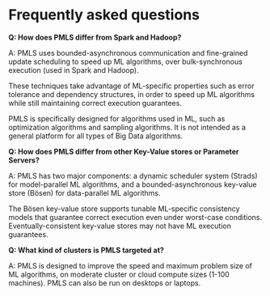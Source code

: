# Frequently asked questions

**Q: How does PMLS differ from Spark and Hadoop?**

A: PMLS uses bounded-asynchronous communication and fine-grained update scheduling to speed up ML algorithms, over bulk-synchronous execution (used in Spark and Hadoop).

These techniques take advantage of ML-specific properties such as error tolerance and dependency structures, in order to speed up ML algorithms while still maintaining correct execution guarantees.

PMLS is specifically designed for algorithms used in ML, such as optimization algorithms and sampling algorithms. It is not intended as a general platform for all types of Big Data algorithms.

**Q: How does PMLS differ from other Key-Value stores or Parameter Servers?**

A: PMLS has two major components: a dynamic scheduler system (Strads) for model-parallel ML algorithms, and a bounded-asynchronous key-value store (Bösen) for data-parallel ML algorithms.

The Bösen key-value store supports tunable ML-specific consistency models that guarantee correct execution even under worst-case conditions. Eventually-consistent key-value stores may not have ML execution guarantees.

**Q: What kind of clusters is PMLS targeted at?**

A: PMLS is designed to improve the speed and maximum problem size of ML algorithms, on moderate cluster or cloud compute sizes (1-100 machines). PMLS can also be run on desktops or laptops.
